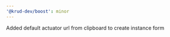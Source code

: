 ```yaml
---
'@krud-dev/boost': minor
---
```


Added default actuator url from clipboard to create instance form
